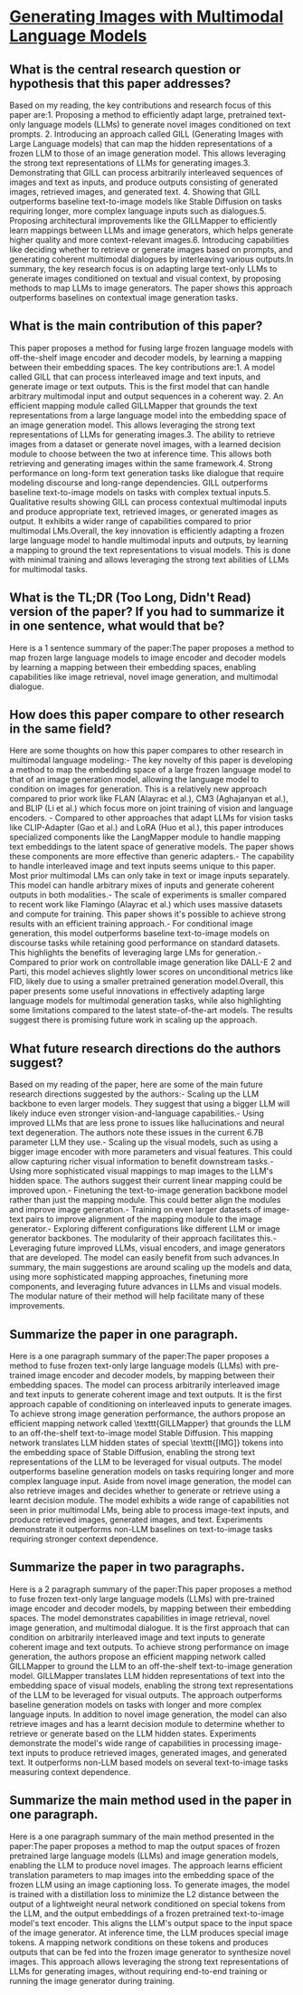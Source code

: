 # [Generating Images with Multimodal Language Models](https://arxiv.org/abs/2305.17216)

## What is the central research question or hypothesis that this paper addresses?

Based on my reading, the key contributions and research focus of this paper are:1. Proposing a method to efficiently adapt large, pretrained text-only language models (LLMs) to generate novel images conditioned on text prompts. 2. Introducing an approach called GILL (Generating Images with Large Language models) that can map the hidden representations of a frozen LLM to those of an image generation model. This allows leveraging the strong text representations of LLMs for generating images.3. Demonstrating that GILL can process arbitrarily interleaved sequences of images and text as inputs, and produce outputs consisting of generated images, retrieved images, and generated text. 4. Showing that GILL outperforms baseline text-to-image models like Stable Diffusion on tasks requiring longer, more complex language inputs such as dialogues.5. Proposing architectural improvements like the GILLMapper to efficiently learn mappings between LLMs and image generators, which helps generate higher quality and more context-relevant images.6. Introducing capabilities like deciding whether to retrieve or generate images based on prompts, and generating coherent multimodal dialogues by interleaving various outputs.In summary, the key research focus is on adapting large text-only LLMs to generate images conditioned on textual and visual context, by proposing methods to map LLMs to image generators. The paper shows this approach outperforms baselines on contextual image generation tasks.


## What is the main contribution of this paper?

This paper proposes a method for fusing large frozen language models with off-the-shelf image encoder and decoder models, by learning a mapping between their embedding spaces. The key contributions are:1. A model called GILL that can process interleaved image and text inputs, and generate image or text outputs. This is the first model that can handle arbitrary multimodal input and output sequences in a coherent way. 2. An efficient mapping module called GILLMapper that grounds the text representations from a large language model into the embedding space of an image generation model. This allows leveraging the strong text representations of LLMs for generating images.3. The ability to retrieve images from a dataset or generate novel images, with a learned decision module to choose between the two at inference time. This allows both retrieving and generating images within the same framework.4. Strong performance on long-form text generation tasks like dialogue that require modeling discourse and long-range dependencies. GILL outperforms baseline text-to-image models on tasks with complex textual inputs.5. Qualitative results showing GILL can process contextual multimodal inputs and produce appropriate text, retrieved images, or generated images as output. It exhibits a wider range of capabilities compared to prior multimodal LMs.Overall, the key innovation is efficiently adapting a frozen large language model to handle multimodal inputs and outputs, by learning a mapping to ground the text representations to visual models. This is done with minimal training and allows leveraging the strong text abilities of LLMs for multimodal tasks.


## What is the TL;DR (Too Long, Didn't Read) version of the paper? If you had to summarize it in one sentence, what would that be?

Here is a 1 sentence summary of the paper:The paper proposes a method to map frozen large language models to image encoder and decoder models by learning a mapping between their embedding spaces, enabling capabilities like image retrieval, novel image generation, and multimodal dialogue.


## How does this paper compare to other research in the same field?

Here are some thoughts on how this paper compares to other research in multimodal language modeling:- The key novelty of this paper is developing a method to map the embedding space of a large frozen language model to that of an image generation model, allowing the language model to condition on images for generation. This is a relatively new approach compared to prior work like FLAN (Alayrac et al.), CM3 (Aghajanyan et al.), and BLIP (Li et al.) which focus more on joint training of vision and language encoders. - Compared to other approaches that adapt LLMs for vision tasks like CLIP-Adapter (Gao et al.) and LoRA (Huo et al.), this paper introduces specialized components like the LangMapper module to handle mapping text embeddings to the latent space of generative models. The paper shows these components are more effective than generic adapters.- The capability to handle interleaved image and text inputs seems unique to this paper. Most prior multimodal LMs can only take in text or image inputs separately. This model can handle arbitrary mixes of inputs and generate coherent outputs in both modalities.- The scale of experiments is smaller compared to recent work like Flamingo (Alayrac et al.) which uses massive datasets and compute for training. This paper shows it's possible to achieve strong results with an efficient training approach.- For conditional image generation, this model outperforms baseline text-to-image models on discourse tasks while retaining good performance on standard datasets. This highlights the benefits of leveraging large LMs for generation.- Compared to prior work on controllable image generation like DALL-E 2 and Parti, this model achieves slightly lower scores on unconditional metrics like FID, likely due to using a smaller pretrained generation model.Overall, this paper presents some useful innovations in effectively adapting large language models for multimodal generation tasks, while also highlighting some limitations compared to the latest state-of-the-art models. The results suggest there is promising future work in scaling up the approach.


## What future research directions do the authors suggest?

Based on my reading of the paper, here are some of the main future research directions suggested by the authors:- Scaling up the LLM backbone to even larger models. They suggest that using a bigger LLM will likely induce even stronger vision-and-language capabilities.- Using improved LLMs that are less prone to issues like hallucinations and neural text degeneration. The authors note these issues in the current 6.7B parameter LLM they use.- Scaling up the visual models, such as using a bigger image encoder with more parameters and visual features. This could allow capturing richer visual information to benefit downstream tasks.- Using more sophisticated visual mappings to map images to the LLM's hidden space. The authors suggest their current linear mapping could be improved upon.- Finetuning the text-to-image generation backbone model rather than just the mapping module. This could better align the modules and improve image generation.- Training on even larger datasets of image-text pairs to improve alignment of the mapping module to the image generator.- Exploring different configurations like different LLM or image generator backbones. The modularity of their approach facilitates this.- Leveraging future improved LLMs, visual encoders, and image generators that are developed. The model can easily benefit from such advances.In summary, the main suggestions are around scaling up the models and data, using more sophisticated mapping approaches, finetuning more components, and leveraging future advances in LLMs and visual models. The modular nature of their method will help facilitate many of these improvements.


## Summarize the paper in one paragraph.

Here is a one paragraph summary of the paper:The paper proposes a method to fuse frozen text-only large language models (LLMs) with pre-trained image encoder and decoder models, by mapping between their embedding spaces. The model can process arbitrarily interleaved image and text inputs to generate coherent image and text outputs. It is the first approach capable of conditioning on interleaved inputs to generate images. To achieve strong image generation performance, the authors propose an efficient mapping network called \texttt{GILLMapper} that grounds the LLM to an off-the-shelf text-to-image model Stable Diffusion. This mapping network translates LLM hidden states of special \texttt{[IMG]} tokens into the embedding space of Stable Diffusion, enabling the strong text representations of the LLM to be leveraged for visual outputs. The model outperforms baseline generation models on tasks requiring longer and more complex language input. Aside from novel image generation, the model can also retrieve images and decides whether to generate or retrieve using a learnt decision module. The model exhibits a wide range of capabilities not seen in prior multimodal LMs, being able to process image-text inputs, and produce retrieved images, generated images, and text. Experiments demonstrate it outperforms non-LLM baselines on text-to-image tasks requiring stronger context dependence.


## Summarize the paper in two paragraphs.

Here is a 2 paragraph summary of the paper:This paper proposes a method to fuse frozen text-only large language models (LLMs) with pre-trained image encoder and decoder models, by mapping between their embedding spaces. The model demonstrates capabilities in image retrieval, novel image generation, and multimodal dialogue. It is the first approach that can condition on arbitrarily interleaved image and text inputs to generate coherent image and text outputs. To achieve strong performance on image generation, the authors propose an efficient mapping network called GILLMapper to ground the LLM to an off-the-shelf text-to-image generation model. GILLMapper translates LLM hidden representations of text into the embedding space of visual models, enabling the strong text representations of the LLM to be leveraged for visual outputs. The approach outperforms baseline generation models on tasks with longer and more complex language inputs. In addition to novel image generation, the model can also retrieve images and has a learnt decision module to determine whether to retrieve or generate based on the LLM hidden states. Experiments demonstrate the model's wide range of capabilities in processing image-text inputs to produce retrieved images, generated images, and generated text. It outperforms non-LLM based models on several text-to-image tasks measuring context dependence.


## Summarize the main method used in the paper in one paragraph.

Here is a one paragraph summary of the main method presented in the paper:The paper proposes a method to map the output spaces of frozen pretrained large language models (LLMs) and image generation models, enabling the LLM to produce novel images. The approach learns efficient translation parameters to map images into the embedding space of the frozen LLM using an image captioning loss. To generate images, the model is trained with a distillation loss to minimize the L2 distance between the output of a lightweight neural network conditioned on special tokens from the LLM, and the output embeddings of a frozen pretrained text-to-image model's text encoder. This aligns the LLM's output space to the input space of the image generator. At inference time, the LLM produces special image tokens. A mapping network conditions on these tokens and produces outputs that can be fed into the frozen image generator to synthesize novel images. This approach allows leveraging the strong text representations of LLMs for generating images, without requiring end-to-end training or running the image generator during training.
